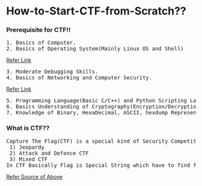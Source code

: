 # How-to-Start-CTF-from-Scratch??



<h3>Prerequisite for CTF!!</h3>
<pre>
1. Basics of Computer.
2. Basics of Operating System(Mainly Linux OS and Shell)
</pre>

[Refer Link](https://medium.freecodecamp.org/a-beginners-guide-to-surviving-in-the-linux-shell-cda0f5a0698c) 

<pre>
3. Moderate Debugging Skills.
4. Basics of Networking and Computer Security.
</pre>

[Refer Link](https://www.cisco.com/c/en_in/solutions/small-business/resource-center/networking/networking-basics.html)

<pre>
5. Programming Language(Basic C/C++) and Python Scripting Language.
6. Basics Understanding of Cryptography(Encryption/Decryption).
7. Knowledge of Binary, HexaDecimal, ASCII, hexdump Representation.
</pre>


<h3>What is CTF??</h3>
<pre>
Capture The Flag(CTF) is a special kind of Security Competitions. There are Three common type of CTFs:
 1) Jeopardy
 2) Attack and Defence CTF
 3) Mixed CTF
In CTF Basically Flag is Special String which have to find for points.
</pre>

[Refer Source of Above](https://ctftime.org/ctf-wtf/)<br>
 



